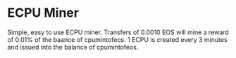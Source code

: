 # ECPU Miner
Simple, easy to use ECPU miner.  Transfers of 0.0010 EOS will mine a reward of 0.01% of the  baance of cpumintofeos. 1 ECPU is created every 3 minutes and issued into the balance of cpumintofeos.
